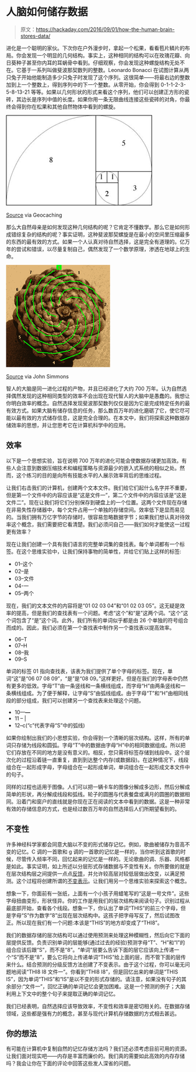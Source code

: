 # 人脑如何储存数据

> 原文：<https://hackaday.com/2016/09/01/how-the-human-brain-stores-data/>

进化是一个聪明的家伙。下次你在户外漫步时，拿起一个松果，看看苞片鳞片的布局。你会发现一个明显的几何结构。事实上，这种相同的结构可以在玫瑰花瓣、向日葵种子甚至你内耳的耳蜗骨中看到。仔细观察，你会发现这种螺旋结构无处不在。它基于一系列叫做斐波那契数列的整数。Leonardo Bonacci 在试图计算从两只兔子开始他能制造多少只兔子时发现了这个序列。这很简单——将最右边的整数加到上一个整数上，得到序列中的下一个整数。从零开始，你会得到 0-1-1-2-3-5-8-13-21 等等。如果以几何形状的形式来看这个序列，他们可以创建正方形的瓷砖，其边长是序列中值的长度。如果你用一条无限曲线连接这些瓷砖的对角，你最终会得到你在松果和其他自然物体中看到的螺旋。

![fib_01](img/204c63b4afc1979791fc7f83da3afae6.png)

[Source](https://www.geocaching.com/geocache/GC44PG8_5-is-the-fifth-fibonacci-number?guid=a24657fc-a98b-411f-a706-e305feef77fe) via Geocaching

那么大自然母亲是如何发现这种几何结构的呢？它肯定不懂数学。那么它是如何形成错综复杂的结构的呢？事实证明，这种斐波那契螺旋是在最小的空间里压缩最多的东西的最有效的方式。如果一个人认真对待自然选择，这是完全有道理的。亿万年的尝试和错误，以尽量复制自己，偶然发现了一个数学原理，渗透在地球上的生命。

![fb_02](img/3c53fa59dd732c391f08ef82dcf9817f.png)

[Source](http://jwilson.coe.uga.edu/EMAT6680/Simmons/Essay1/6690ProjectFibonacciF.htm) via John Simmons

智人的大脑是同一进化过程的产物，并且已经进化了大约 700 万年。认为自然选择偶然发现的这种相同类型的效率不会出现在现代智人的大脑中是愚蠢的。我想让你明白效率的概念。自然选择发现斐波那契数列仅仅是因为它是完成特定任务的最有效方式。如果大脑有储存信息的任务，那么数百万年的进化磨砺了它，使它尽可能以最有效的方式储存信息，这是完全合理的。在本文中，我们将探索这种数据存储效率的思想，并让您思考它在计算机科学中的应用。

## 效率

以下是一个思想实验，旨在说明 700 万年的进化可能会使数据存储更加高效。有些人会注意到数据压缩技术和编程策略与资源最少的嵌入式系统的相似之处。然而，这个练习的目的是向所有技能水平的人展示效率背后的思维过程。

让我们右击我们的计算机，创建两个文本文件。我们给它们起什么名字并不重要，但是第一个文件中的内容应该是“这是文件一”，第二个文件中的内容应该是“这是文件二”。现在让我们将它们分别保存到硬盘上的一个位置。这两个文件现在存储在非易失性存储器中，每个文件占用一个单独的存储空间。效率低下是显而易见的。当我们拥有万亿字节的存储时，很容易忽略数据字节；如果我们想认真对待效率这个概念，我们需要把它看清楚。我们必须问自己——我们如何才能使这一过程更有效率？

现在让我们创建一个具有我们语言的完整单词集的查找表。每个单词都有一个标签。在这个思维实验中，让我们保持事物的简单性，并给它们贴上这样的标签:

*   01–这个
*   02–是
*   03–文件
*   04-一
*   05–两个

现在，我们的文本文件的内容将是“01 02 03 04”和“01 02 03 05”。这无疑是效率的提高，但是我们的查找表有一个问题。考虑“这个”和“是”这两个词。“这个”这个词包含了“是”这个词。此外，我们所有的单词似乎都是由 26 个单独的符号组合而成的。因此，我们必须在第一个查找表中制作另一个查找表以提高效率。

*   06–T
*   07–H
*   08–我
*   09–S

单词的标签 01 指向查找表，该表为我们提供了单个字母的标签。现在，单词“这”是“06 07 08 09”，“是”是“08 09。”这样更好。但是在我们的字母表中仍然有更多的低效。字母“T”由一条竖线和一条横线组成，而字母“H”由两条竖线和一条横线组成。为了便于解释，让字母“S”由弧线组成。由于字母“T”和“H”由相同线段的部分组成，我们可以创建另一个查找表来处理这个问题。

*   10—**—**
*   11 – |
*   12–c(“c”代表字母“S”中的弧线)

如果你绘制出我们的小思想实验，你会得到一个清晰的层次结构。这样，所有的单词只存储为线段和圆弧。字母“T”中的数据由字母“H”中的相同数据组成。所以把它们存放在不同的地方是没有意义的。相反，您只需将标签存储到线段中。这个层次化的过程沿着链一直重复，直到到达整个内存(或数据段)。在这种情况下，线段组合在一起形成字母，字母组合在一起形成单词，单词组合在一起形成文本文件中的句子。

同样的过程也适用于图像。人们可以把一辆卡车的图像分解成多边形，然后分解成简单的形状，再分解成线段和弧线。轮子的圆圈与代表餐盘或满月的圆圈的数据相同。沿着门和窗户的直线就是你现在正在阅读的文本中看到的数据。这是一种非常有效的存储信息的方式，也是经过数百万年的自然选择后人们所期望看到的。

## 不变性

许多神经科学家都会同意大脑以不变的形式储存记忆。例如，歌曲被储存为音高不变的记忆。C 调的一首歌和 g 调的一首歌的记忆是一样的，当你听到这首歌的时候，尽管传入频率不同，回忆起来的记忆是一样的。无论歌曲的调、乐器、风格都是如此。事实证明，如上所述以分层形式存储数据与不变性有关。你所要做的就是在层次结构层之间提供一点点[反馈](http://hackaday.com/2014/11/17/ask-hackaday-not-your-mothers-feedback/)，并允许较高层对较低层做出改变，以满足预测。这个过程将创建所谓的[不变表示](http://hackaday.com/2014/10/15/ask-hackaday-what-are-invariant-representations/)。让我们用另一个思维实验来探索这个概念。

想象一下，你面前有一张纸，上面有一个小孩子用蜡笔写的“这是一号文件”。这些字母扭曲变形，形状怪异。你的工作是用我们的层次结构来阅读句子。识别过程从最底部开始，查看各个线段。想象一下，你认出了单词“THIS”的前三个字母，但是字母“S”作为数字“8”出现在层次结构中。这孩子把字母写反了，然后试图改正。所以现在我们有一个问题:本该是“THIS”的地方却变成了“THI8”。

我们的数据存储的层次结构可以通过使用预测来处理这种模糊性，然后向它下面的层提供反馈。负责识别单词的层能够(通过过去的经验)预测字母“T”、“H”和“I”的组合应该后跟“S”，而不是“8”。“单词”层要么告诉下面的层它应该向上传递一个“S”而不是“8”，要么它将向上传递单词“THIS”给上面的层，而不管下面的层传来什么。结合预测的分级反馈方法创建了不变表示。由于这个过程，你可以毫无问题地阅读“THI8 I8 文件一”。你看到“THI8 I8”，但是回忆出来的单词是“THIS IS”，因为单词“THIS”和“IS”是以不变的形式存储的。请注意，如果没有句子的其余部分:“文件一”，回忆正确的单词记忆会更加困难。这是一个预测的例子；大脑利用上下文中的整个句子来提取正确的单词记忆。

我们已经表明，自然选择应该导致效率，不变性和效率是密切相关的。在数据存储领域，这些都是强有力的概念，甚至与现代计算机存储数据的方式相去甚远。

## 你的想法

有可能在计算机中复制自然的记忆存储方法吗？我们还必须考虑目前可用的资源。让我们面对现实吧——内存是丰富而廉价的。我们真的需要如此高效的内存存储吗？我会让你在下面的评论中回答这些发人深省的问题。